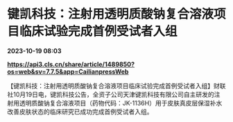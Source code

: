 # 键凯科技：注射用透明质酸钠复合溶液项目临床试验完成首例受试者入组

**2023-10-19 08:03**

**https://api3.cls.cn/share/article/1489850?os=web&sv=7.7.5&app=CailianpressWeb**

【键凯科技：注射用透明质酸钠复合溶液项目临床试验完成首例受试者入组】财联社10月19日电，键凯科技公告，全资子公司天津键凯科技有限公司自主研发的注射用透明质酸钠复合溶液项目（药物代码：JK-1136H）用于皮肤真皮层保湿补水改善皮肤状态的临床研究已成功完成首例受试者入组。